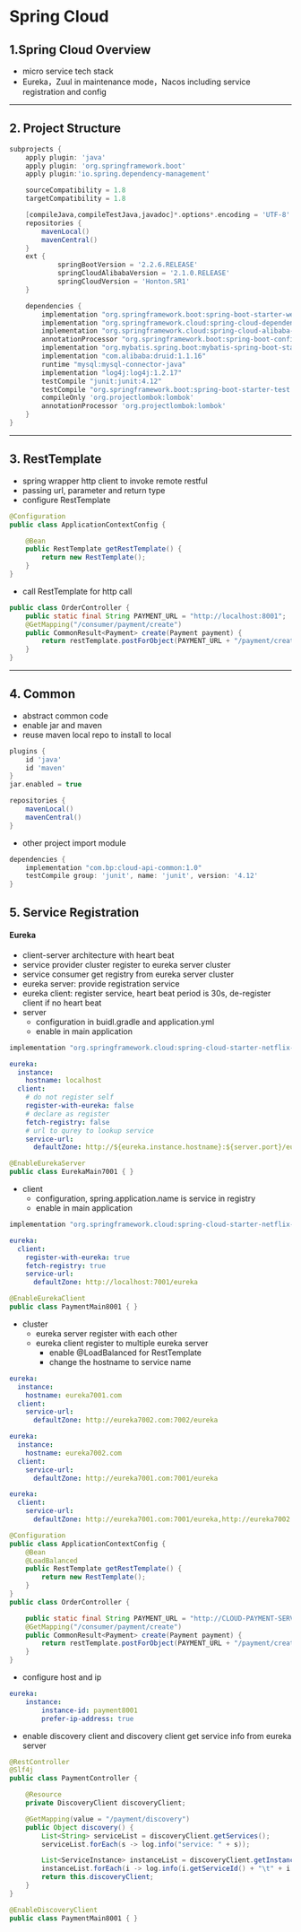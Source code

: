 # Spring Cloud

## 1.Spring Cloud Overview
- micro service tech stack
- Eureka，Zuul in maintenance mode，Nacos including service registration and config
***

## 2. Project Structure
```groovy
subprojects {
    apply plugin: 'java'
    apply plugin: 'org.springframework.boot'
    apply plugin:'io.spring.dependency-management'

    sourceCompatibility = 1.8
    targetCompatibility = 1.8

    [compileJava,compileTestJava,javadoc]*.options*.encoding = 'UTF-8'
    repositories {
        mavenLocal()
        mavenCentral()
    }
    ext {
            springBootVersion = '2.2.6.RELEASE'
            springCloudAlibabaVersion = '2.1.0.RELEASE'
            springCloudVersion = 'Honton.SR1'
    }

    dependencies {
        implementation "org.springframework.boot:spring-boot-starter-web:$springBootVersion"
        implementation "org.springframework.cloud:spring-cloud-dependencies:$springCloudVersion"
        implementation "org.springframework.cloud:spring-cloud-alibaba-dependencies:$springCloudAlibabaVersion"
        annotationProcessor "org.springframework.boot:spring-boot-configuration-processor"
        implementation "org.mybatis.spring.boot:mybatis-spring-boot-starter:2.0.0"
        implementation "com.alibaba:druid:1.1.16"
        runtime "mysql:mysql-connector-java"
        implementation "log4j:log4j:1.2.17"
        testCompile "junit:junit:4.12"
        testCompile "org.springframework.boot:spring-boot-starter-test:$springBootVersion"
        compileOnly 'org.projectlombok:lombok'
        annotationProcessor 'org.projectlombok:lombok'
    }
}
```
***

## 3. RestTemplate
- spring wrapper http client to invoke remote restful
- passing url, parameter and return type
- configure RestTemplate
```java
@Configuration
public class ApplicationContextConfig {

    @Bean
    public RestTemplate getRestTemplate() {
        return new RestTemplate();
    }
}
```
- call RestTemplate for http call
```java
public class OrderController {
    public static final String PAYMENT_URL = "http://localhost:8001";
    @GetMapping("/consumer/payment/create")
    public CommonResult<Payment> create(Payment payment) {
        return restTemplate.postForObject(PAYMENT_URL + "/payment/create", payment, CommonResult.class);
    }
}
```
***


## 4. Common 
- abstract common code
- enable jar and maven
- reuse maven local repo to install to local
```groovy
plugins {
    id 'java'
    id 'maven'
}
jar.enabled = true

repositories {
    mavenLocal()
    mavenCentral()
}
```
- other project import module
```groovy
dependencies {
    implementation "com.bp:cloud-api-common:1.0"
    testCompile group: 'junit', name: 'junit', version: '4.12'
}
```


## 5. Service Registration
#### Eureka
- client-server architecture with heart beat
- service provider cluster register to eureka server cluster
- service consumer get registry from eureka server cluster
- eureka server: provide registration service
- eureka client: register service, heart beat period is 30s, de-register client if no heart beat
- server
    + configuration in buidl.gradle and application.yml
    + enable in main application
```groovy
implementation "org.springframework.cloud:spring-cloud-starter-netflix-eureka-server:2.2.1.RELEASE"
```
```yaml
eureka:
  instance:
    hostname: localhost
  client:
    # do not register self
    register-with-eureka: false
    # declare as register
    fetch-registry: false
    # url to qurey to lookup service
    service-url:
      defaultZone: http://${eureka.instance.hostname}:${server.port}/eureka
```
```java
@EnableEurekaServer
public class EurekaMain7001 { }
```
- client
    + configuration, spring.application.name is service in registry
    + enable in main application
```groovy
implementation "org.springframework.cloud:spring-cloud-starter-netflix-eureka-client:2.2.1.RELEASE"
```
```yaml
eureka:
  client:
    register-with-eureka: true
    fetch-registry: true
    service-url:
      defaultZone: http://localhost:7001/eureka
```
```java
@EnableEurekaClient
public class PaymentMain8001 { }
```
- cluster
    + eureka server register with each other
    + eureka client register to multiple eureka server
        + enable @LoadBalanced for RestTemplate
        + change the hostname to service name
```yaml
eureka:
  instance:
    hostname: eureka7001.com
  client:
    service-url:
      defaultZone: http://eureka7002.com:7002/eureka
```
```yaml
eureka:
  instance:
    hostname: eureka7002.com
  client:
    service-url:
      defaultZone: http://eureka7001.com:7001/eureka
```
```yaml
eureka:
  client:
    service-url:
      defaultZone: http://eureka7001.com:7001/eureka,http://eureka7002.com:7002/eureka
```
```java
@Configuration
public class ApplicationContextConfig {
    @Bean
    @LoadBalanced
    public RestTemplate getRestTemplate() {
        return new RestTemplate();
    }
}
public class OrderController {

    public static final String PAYMENT_URL = "http://CLOUD-PAYMENT-SERVICE";
    @GetMapping("/consumer/payment/create")
    public CommonResult<Payment> create(Payment payment) {
        return restTemplate.postForObject(PAYMENT_URL + "/payment/create", payment, CommonResult.class);
    }
}
```
- configure host and ip
```yaml
eureka:
    instance:
        instance-id: payment8001
        prefer-ip-address: true
```
- enable discovery client and discovery client get service info from eureka server
```java
@RestController
@Slf4j
public class PaymentController {

    @Resource
    private DiscoveryClient discoveryClient;

    @GetMapping(value = "/payment/discovery")
    public Object discovery() {
        List<String> serviceList = discoveryClient.getServices();
        serviceList.forEach(s -> log.info("service: " + s));

        List<ServiceInstance> instanceList = discoveryClient.getInstances("CLOUD-PAYMENT-SERVICE");
        instanceList.forEach(i -> log.info(i.getServiceId() + "\t" + i.getHost() + "\t" + i.getPort() + "\t" + i.getUri()));
        return this.discoveryClient;
    }
}

@EnableDiscoveryClient
public class PaymentMain8001 { }
```